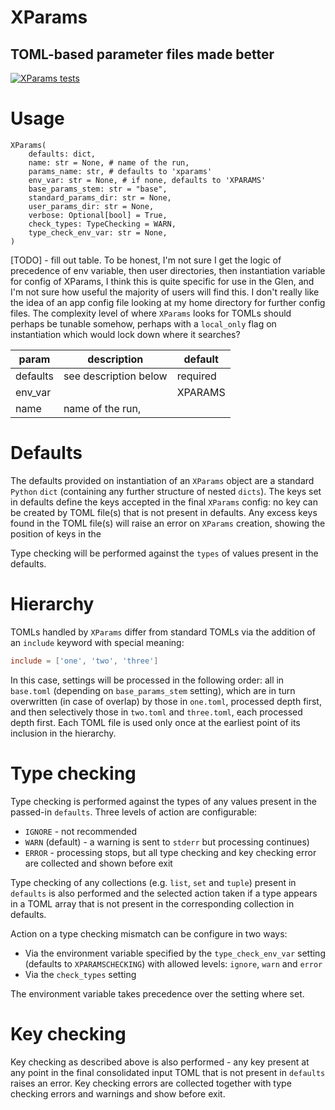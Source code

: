# XParams
## TOML-based parameter files made better


[![XParams tests](https://github.com/gofcoe/xparams/actions/workflows/tests.yml/badge.svg)](https://github.com/gofcoe/xparams/actions/workflows/tests.yml)

# Usage
```
XParams(
    defaults: dict,
    name: str = None, # name of the run, 
    params_name: str, # defaults to 'xparams'
    env_var: str = None, # if none, defaults to 'XPARAMS'
    base_params_stem: str = "base",
    standard_params_dir: str = None,
    user_params_dir: str = None,
    verbose: Optional[bool] = True,
    check_types: TypeChecking = WARN,
    type_check_env_var: str = None,
)
```
[TODO] - fill out table. To be honest, I'm not sure I get the logic of precedence
of env variable, then user directories, then instantiation variable for config
of XParams, I think this is quite specific for use in the Glen, and I'm not sure
how useful the majority of users will find this. I don't really like the idea of
an app config file looking at my home directory for further config files. The complexity
level of where `XParams` looks for TOMLs should perhaps be tunable somehow, perhaps with a
`local_only` flag on instantiation which would lock down where it searches?

| param     | description           | default  |
|-----------|-----------------------|----------|
| defaults  | see description below | required |
| env_var   |                       | XPARAMS  |
| name      | name of the run,      |


# Defaults
The defaults provided on instantiation of an `XParams` object are a standard `Python` `dict` (containing 
any further structure of nested `dicts`). The keys set in defaults define the keys accepted
in the final `XParams` config: no key can be created by TOML file(s) that is not present in 
defaults. Any excess keys found in the TOML file(s) will raise an error on `XParams` creation, showing the 
position of keys in the 

Type checking will be performed against the `types` of values present in the defaults. 


# Hierarchy
TOMLs handled by `XParams` differ from standard TOMLs via the addition of an `include` keyword with
special meaning: 

```toml
include = ['one', 'two', 'three']
```

In this case, settings will be processed in the following order: all in `base.toml` (depending on `base_params_stem` 
setting), which are in turn overwritten (in case of overlap) by those in `one.toml`, processed depth
first, and then selectively those in `two.toml` and `three.toml`, each processed depth first.
Each TOML file is used only once at the earliest point of its inclusion in the hierarchy.

# Type checking

Type checking is performed against the types of any values present in the passed-in `defaults`. Three levels of action 
are configurable: 
* `IGNORE` - not recommended
* `WARN` (default) - a warning is sent to `stderr` but processing
continues)
* `ERROR` - processing stops, but all type checking and key checking error are collected and shown
before exit

Type checking of any collections (e.g. `list`, `set` and `tuple`) present in `defaults` is also performed
and the selected action taken if a type appears in a TOML array that is not present in the 
corresponding collection in defaults.

Action on a type checking mismatch can be configure in two ways: 
* Via the environment variable specified by the
`type_check_env_var` setting (defaults to `XPARAMSCHECKING`) with allowed levels: `ignore`,
`warn` and `error`
* Via the `check_types` setting

The environment variable takes precedence over the setting where set.

# Key checking

Key checking as described above is also performed - any key present at any point in the final
consolidated input TOML that is not present in `defaults` raises an error. Key checking errors are
collected together with type checking errors and warnings and show before exit.